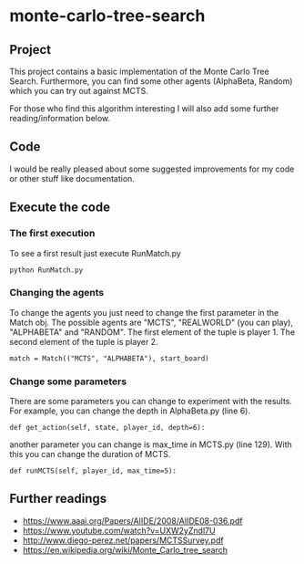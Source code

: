 # monte-carlo-tree-search

## Project
This project contains a basic implementation of the Monte Carlo Tree Search.
Furthermore, you can find some other agents (AlphaBeta, Random) which you can try out against MCTS.

For those who find this algorithm interesting I will also add some further reading/information below.

## Code
I would be really pleased about some suggested improvements for my code or other stuff like documentation.

## Execute the code
### The first execution
To see a first result just execute RunMatch.py
```
python RunMatch.py
```
### Changing the agents
To change the agents you just need to change the first parameter in the Match obj. The possible agents are "MCTS", "REALWORLD" (you can play), "ALPHABETA" and "RANDOM".
The first element of the tuple is player 1. The second element of the tuple is player 2.
```
match = Match(("MCTS", "ALPHABETA"), start_board)
```
### Change some parameters
There are some parameters you can change to experiment with the results.    
For example, you can change the depth in AlphaBeta.py (line 6).
```
def get_action(self, state, player_id, depth=6):
```
another parameter you can change is max_time in MCTS.py (line 129). With this you can change the duration of MCTS.
```
def runMCTS(self, player_id, max_time=5):
```

## Further readings
* https://www.aaai.org/Papers/AIIDE/2008/AIIDE08-036.pdf
* https://www.youtube.com/watch?v=UXW2yZndl7U
* http://www.diego-perez.net/papers/MCTSSurvey.pdf
* https://en.wikipedia.org/wiki/Monte_Carlo_tree_search
